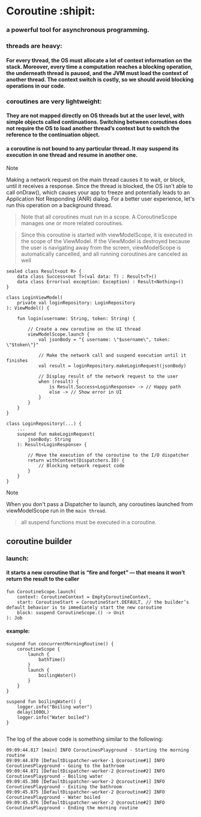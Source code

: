 # Coroutine :shipit:

### a powerful tool for asynchronous programming.
### threads are heavy:
#### For every thread, the OS must allocate a lot of context information on the stack. Moreover, every time a computation reaches a blocking operation, the underneath thread is paused, and the JVM must load the context of another thread. The context switch is costly, so we should avoid blocking operations in our code.

### coroutines are very lightweight:
#### They are not mapped directly on OS threads but at the user level, with simple objects called continuations. Switching between coroutines does not require the OS to load another thread’s context but to switch the reference to the continuation object.

#### a coroutine is not bound to any particular thread. It may suspend its execution in one thread and resume in another one.

> [!NOTE]
> Making a network request on the main thread causes it to wait, or block, until it receives a response. Since the thread is blocked, the OS isn't able to call onDraw(), which causes your app to freeze and potentially leads to an Application Not Responding (ANR) dialog. For a better user experience, let's run this operation on a background thread.

> Note that all coroutines must run in a scope. A CoroutineScope manages one or more related coroutines.

> Since this coroutine is started with viewModelScope, it is executed in the scope of the ViewModel. If the ViewModel is destroyed because the user is navigating away from the screen, viewModelScope is automatically cancelled, and all running coroutines are canceled as well

```
sealed class Result<out R> {
    data class Success<out T>(val data: T) : Result<T>()
    data class Error(val exception: Exception) : Result<Nothing>()
}
```
```
class LoginViewModel(
    private val loginRepository: LoginRepository
): ViewModel() {

    fun login(username: String, token: String) {

        // Create a new coroutine on the UI thread
        viewModelScope.launch {
            val jsonBody = "{ username: \"$username\", token: \"$token\"}"

            // Make the network call and suspend execution until it finishes
            val result = loginRepository.makeLoginRequest(jsonBody)

            // Display result of the network request to the user
            when (result) {
                is Result.Success<LoginResponse> -> // Happy path
                else -> // Show error in UI
            }
        }
    }
}
```

```
class LoginRepository(...) {
    ...
    suspend fun makeLoginRequest(
        jsonBody: String
    ): Result<LoginResponse> {

        // Move the execution of the coroutine to the I/O dispatcher
        return withContext(Dispatchers.IO) {
            // Blocking network request code
        }
    }
}
```

> [!NOTE]
> When you don't pass a Dispatcher to launch, any coroutines launched from viewModelScope run in the `main thread`.

> all suspend functions must be executed in a coroutine.

## coroutine builder

### launch:

#### it starts a new coroutine that is “fire and forget” — that means it won’t return the result to the caller

```
fun CoroutineScope.launch(
    context: CoroutineContext = EmptyCoroutineContext, 
    start: CoroutineStart = CoroutineStart.DEFAULT, // the builder’s default behavior is to immediately start the new coroutine 
    block: suspend CoroutineScope.() -> Unit
): Job
```

#### example:

```
suspend fun concurrentMorningRoutine() {
    coroutineScope {
        launch {
            bathTime()
        }
        launch {
            boilingWater()
        }
    }
}

suspend fun boilingWater() {
    logger.info("Boiling water")
    delay(1000L)
    logger.info("Water boiled")
}


```

The log of the above code is something similar to the following:

```
09:09:44.817 [main] INFO CoroutinesPlayground - Starting the morning routine
09:09:44.870 [DefaultDispatcher-worker-1 @coroutine#1] INFO CoroutinesPlayground - Going to the bathroom
09:09:44.871 [DefaultDispatcher-worker-2 @coroutine#2] INFO CoroutinesPlayground - Boiling water
09:09:45.380 [DefaultDispatcher-worker-2 @coroutine#1] INFO CoroutinesPlayground - Exiting the bathroom
09:09:45.875 [DefaultDispatcher-worker-2 @coroutine#2] INFO CoroutinesPlayground - Water boiled
09:09:45.876 [DefaultDispatcher-worker-2 @coroutine#2] INFO CoroutinesPlayground - Ending the morning routine
```






 
